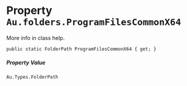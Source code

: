 # Property `Au.folders.ProgramFilesCommonX64`

More info in class help.

```
public static FolderPath ProgramFilesCommonX64 { get; }
```

##### Property Value

`Au.Types.FolderPath`